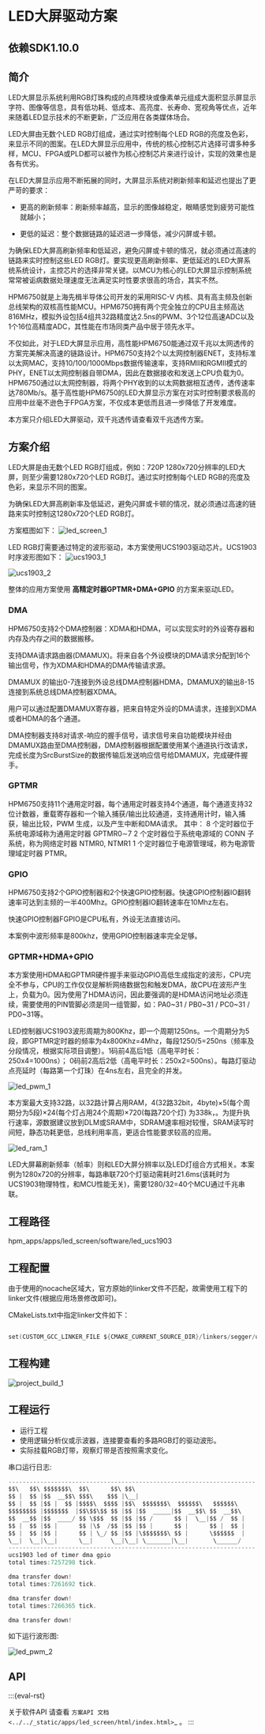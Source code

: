 # LED大屏驱动方案

## 依赖SDK1.10.0

## 简介

LED大屏显示系统利用RGB灯珠构成的点阵模块或像素单元组成大面积显示屏显示字符、图像等信息，具有低功耗、低成本、高亮度、长寿命、宽视角等优点，近年来随着LED显示技术的不断更新，广泛应用在各类媒体场合。

LED大屏由无数个LED RGB灯组成，通过实时控制每个LED RGB的亮度及色彩，来显示不同的图案。在LED大屏显示应用中，传统的核心控制芯片选择可谓多种多样，MCU、FPGA或PLD都可以被作为核心控制芯片来进行设计，实现的效果也是各有优劣。

在LED大屏显示应用不断拓展的同时，大屏显示系统对刷新频率和延迟也提出了更严苛的要求：

 - 更高的刷新频率：刷新频率越高，显示的图像越稳定，眼睛感觉到疲劳可能性就越小；

 - 更低的延迟：整个数据链路的延迟进一步降低，减少闪屏或卡顿。

为确保LED大屏高刷新频率和低延迟，避免闪屏或卡顿的情况，就必须通过高速的链路来实时控制这些LED RGB灯。要实现更高刷新频率、更低延迟的LED大屏系统系统设计，主控芯片的选择非常关键。以MCU为核心的LED大屏显示控制系统常常被诟病数据处理速度无法满足实时性要求很高的场合，其实不然。

HPM6750就是上海先楫半导体公司开发的采用RISC-V 内核、具有高主频及创新总线架构的双核高性能MCU。HPM6750拥有两个完全独立的CPU且主频高达816MHz，模拟外设包括4组共32路精度达2.5ns的PWM、3个12位高速ADC以及1个16位高精度ADC，其性能在市场同类产品中居于领先水平。

不仅如此，对于LED大屏显示应用，高性能HPM6750能通过双千兆以太网透传的方案完美解决高速的链路设计。HPM6750支持2个以太网控制器ENET，支持标准以太网MAC，支持10/100/1000Mbps数据传输速率，支持RMII和RGMII模式的PHY，ENET以太网控制器自带DMA，因此在数据接收和发送上CPU负载为0。HPM6750通过以太网控制器，将两个PHY收到的以太网数据相互透传，透传速率达780Mb/s。基于高性能HPM6750的LED大屏显示方案在对实时控制要求极高的应用中丝毫不逊色于FPGA方案，不仅成本更低而且进一步降低了开发难度。

本方案只介绍LED大屏驱动，双千兆透传请查看双千兆透传方案。

## 方案介绍

LED大屏是由无数个LED RGB灯组成，例如：720P 1280x720分辨率的LED大屏，则至少需要1280x720个LED RGB灯。通过实时控制每个LED RGB的亮度及色彩，来显示不同的图案。

为确保LED大屏高刷新率及低延迟，避免闪屏或卡顿的情况，就必须通过高速的链路来实时控制这1280x720个LED RGB灯。

方案框图如下：
![led_screen_1](doc/api/assets/led_screen_1.png)

LED RGB灯需要通过特定的波形驱动，本方案使用UCS1903驱动芯片。UCS1903时序波形图如下：
![ucs1903_1](doc/api/assets/ucs1903_1.png)

![ucs1903_2](doc/api/assets/ucs1903_2.png)

整体的应用方案使用 __高精定时器GPTMR+DMA+GPIO__ 的方案来驱动LED。

### DMA

HPM6750支持2个DMA控制器：XDMA和HDMA，可以实现实时的外设寄存器和内存及内存之间的数据搬移。

支持DMA请求路由器(DMAMUX)。将来自各个外设模块的DMA请求分配到16个输出信号，作为XDMA和HDMA的DMA传输请求源。

DMAMUX 的输出0-7连接到外设总线DMA控制器HDMA，DMAMUX的输出8-15连接到系统总线DMA控制器XDMA。

用户可以通过配置DMAMUX寄存器，把来自特定外设的DMA请求，连接到XDMA或者HDMA的各个通道。

DMA控制器支持8对请求-响应的握手信号，请求信号来自功能模块并经由DMAMUX路由至DMA控制器，DMA控制器根据配置使用某个通道执行改请求，完成长度为SrcBurstSize的数据传输后发送响应信号给DMAMUX，完成硬件握手。

### GPTMR

HPM6750支持11个通用定时器，每个通用定时器支持4个通道，每个通道支持32位计数器，重载寄存器和一个输入捕获/输出比较通道，支持通用计时，输入捕获，输出比较，PWM 生成，以及产生中断和DMA请求。
其中：
8 个定时器位于系统电源域称为通用定时器 GPTMR0∼7
2 个定时器位于系统电源域的 CONN 子系统，称为网络定时器 NTMR0, NTMR1
1 个定时器位于电源管理域，称为电源管理域定时器 PTMR。

### GPIO

HPM6750支持2个GPIO控制器和2个快速GPIO控制器。快速GPIO控制器IO翻转速率可达到主频的一半400Mhz。GPIO控制器IO翻转速率在10Mhz左右。

快速GPIO控制器FGPIO是CPU私有，外设无法直接访问。

本案例中波形频率是800khz，使用GPIO控制器速率完全足够。

### GPTMR+HDMA+GPIO

本方案使用HDMA和GPTMR硬件握手来驱动GPIO高低生成指定的波形，CPU完全不参与，CPU的工作仅仅是解析网络数据包和触发DMA，故CPU在波形产生上，负载为0。因为使用了HDMA访问，因此要强调的是HDMA访问地址必须连续，需要使用的PIN管脚必须是同一组管脚，如：PA0~31 / PB0~31 / PC0~31 / PD0~31等。

LED控制器UCS1903波形周期为800Khz，即一个周期1250ns。一个周期分为5段，即GPTMR定时器的频率为4x800Khz=4Mhz，每段1250/5=250ns（频率及分段情况，根据实际项目调整）。1码前4高后1低（高电平时长：250x4=1000ns）； 0码前2高后2低（高电平时长：250x2=500ns）。每路灯驱动点亮延时（每路第一个灯珠）在4ns左右，且完全的并发。

![led_pwm_1](doc/api/assets/led_pwm_1.png)

本方案最大支持32路，以32路计算占用RAM，4(32路32bit，4byte)×5(每个周期分为5段)×24(每个灯占用24个周期)×720(每路720个灯) 为338k，。为提升执行速率，源数据建议放到DLM或SRAM中，SDRAM速率相对较慢，SRAM读写时间短，静态功耗更低，总线利用率高，更适合性能要求较高的应用。

![led_ram_1](doc/api/assets/led_ram_1.png)

LED大屏幕刷新频率（帧率）则和LED大屏分辨率以及LED灯组合方式相关。本案例为1280x720的分辨率，每路串联720个灯驱动需耗时21.6ms(该耗时为UCS1903物理特性，和MCU性能无关)，需要1280/32=40个MCU通过千兆串联。


## 工程路径

hpm_apps/apps/led_screen/software/led_ucs1903

## 工程配置

由于使用的nocache区域大，官方原始的linker文件不匹配，故需使用工程下的linker文件(根据应用场景修改即可)。

CMakeLists.txt中指定linker文件如下：

```c

set(CUSTOM_GCC_LINKER_FILE ${CMAKE_CURRENT_SOURCE_DIR}/linkers/segger/ucs1903_ram.icf)

```

## 工程构建

![project_build_1](doc/api/assets/project_build_1.png)

## 工程运行

- 运行工程
- 使用逻辑分析仪或示波器，连接要查看的多路RGB灯的驱动波形。
- 实际挂载RGB灯带，观察灯带是否按照需求变化。

串口运行日志:
```c
----------------------------------------------------------------------
$$\   $$\ $$$$$$$\  $$\      $$\ $$\
$$ |  $$ |$$  __$$\ $$$\    $$$ |\__|
$$ |  $$ |$$ |  $$ |$$$$\  $$$$ |$$\  $$$$$$$\  $$$$$$\   $$$$$$\
$$$$$$$$ |$$$$$$$  |$$\$$\$$ $$ |$$ |$$  _____|$$  __$$\ $$  __$$\
$$  __$$ |$$  ____/ $$ \$$$  $$ |$$ |$$ /      $$ |  \__|$$ /  $$ |
$$ |  $$ |$$ |      $$ |\$  /$$ |$$ |$$ |      $$ |      $$ |  $$ |
$$ |  $$ |$$ |      $$ | \_/ $$ |$$ |\$$$$$$$\ $$ |      \$$$$$$  |
\__|  \__|\__|      \__|     \__|\__| \_______|\__|       \______/
----------------------------------------------------------------------
ucs1903 led of timer dma gpio
total times:7257298 tick.

dma transfer down!
total times:7261692 tick.

dma transfer down!
total times:7266365 tick.

dma transfer down!


```

如下运行波形图:

![led_pwm_2](doc/api/assets/led_pwm_2.png)

## API

:::{eval-rst}

关于软件API 请查看 `方案API 文档 <../../_static/apps/led_screen/html/index.html>`_ 。
:::
